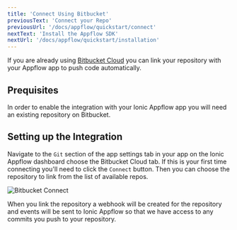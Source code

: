 ```yaml
---
title: 'Connect Using Bitbucket'
previousText: 'Connect your Repo'
previousUrl: '/docs/appflow/quickstart/connect'
nextText: 'Install the Appflow SDK'
nextUrl: '/docs/appflow/quickstart/installation'
---
```


If you are already using [Bitbucket Cloud](https://bitbucket.org/)
you can link your repository with your Appflow app to push code automatically.

## Prequisites
In order to enable the integration with your Ionic Appflow app you will need an existing repository on
Bitbucket. 

## Setting up the Integration
Navigate to the `Git` section of the app settings tab in your app on the
Ionic Appflow dashboard choose the Bitbucket Cloud tab. If this is your first time connecting
you'll need to click the `Connect` button.
Then you can choose the repository to link from the list of available repos.

![Bitbucket Connect](/docs/assets/img/appflow/bitbucket-connect-app.png)

When you link the repository a webhook will be created for the repository
and events will be sent to Ionic Appflow so that we have access to any commits you
push to your repository.
